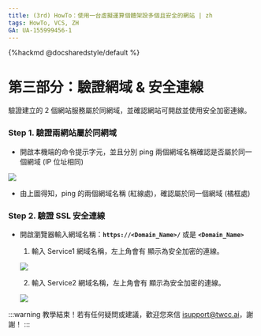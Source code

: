 ```yaml
---
title: (3rd) HowTo：使用一台虛擬運算個體架設多個且安全的網站 | zh
tags: HowTo, VCS, ZH
GA: UA-155999456-1
---
```


{%hackmd @docsharedstyle/default %}

# 第三部分：驗證網域 & 安全連線

驗證建立的 2 個網站服務屬於同網域，並確認網站可開啟並使用安全加密連線。

### Step 1. 驗證兩網站屬於同網域

- 開啟本機端的命令提示字元，並且分別 ping 兩個網域名稱確認是否屬於同一個網域 (IP 位址相同)

![](https://cos.twcc.ai/SYS-MANUAL/uploads/upload_b9d2db87d47d04ee1f1cc55f8a719da1.png)

- 由上圖得知，ping 的兩個網域名稱 (紅線處)，確認屬於同一個網域 (橘框處)

### Step 2. 驗證 SSL 安全連線
- 開啟瀏覽器輸入網域名稱：**`https://<Domain_Name>/`** 或是 **`<Domain_Name>`**
   
  1. 輸入 Service1 網域名稱，左上角會有 <i class="fa fa-lock" aria-hidden="true"></i> 顯示為安全加密的連線。
   
   ![](https://cos.twcc.ai/SYS-MANUAL/uploads/upload_2117155564ebcaaec4f84388f118e303.png)


  2.  輸入 Service2 網域名稱，左上角會有 <i class="fa fa-lock" aria-hidden="true"></i> 顯示為安全加密的連線。
   
   ![](https://cos.twcc.ai/SYS-MANUAL/uploads/upload_71a27bbe14fd33fcb544704f3b7d0307.png)

:::warning
<i class="fa fa-envelope" aria-hidden="true"></i> 教學結束！若有任何疑問或建議，歡迎您來信 isupport@twcc.ai，謝謝！
:::